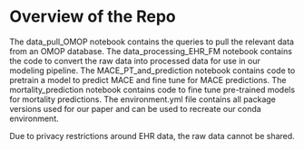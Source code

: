 # Overview of the Repo
The data_pull_OMOP notebook contains the queries to pull the relevant data from an OMOP database. The data_processing_EHR_FM notebook contains the code to convert the raw data into processed data for use in our modeling pipeline. The MACE_PT_and_prediction notebook contains code to pretrain a model to predict MACE and fine tune for MACE predictions. The mortality_prediction notebook contains code to fine tune pre-trained models for mortality predictions. The environment.yml file contains all package versions used for our paper and can be used to recreate our conda environment.
     
Due to privacy restrictions around EHR data, the raw data cannot be shared.
